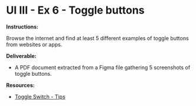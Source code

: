 # UI III - Ex 6 - Toggle buttons

**Instructions:** 

Browse the internet and find at least 5 different examples of toggle buttons from websites or apps. 

**Deliverable:**

- A PDF document extracted from a Figma file gathering 5 screenshots of toggle buttons.

**Resources:**

- [Toggle Switch - Tips](https://uxplanet.org/toggle-switch-5-simple-design-tips-for-better-design-b4046eff4a2f)